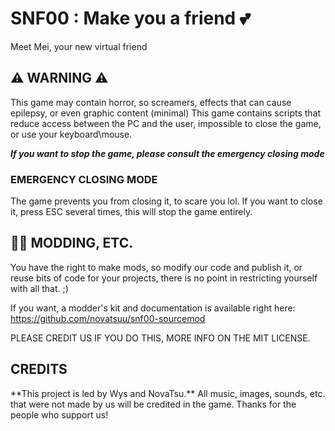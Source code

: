 # SNF00 : Make you a friend 💕
Meet Mei, your new virtual friend

## ⚠ WARNING ⚠
<div >
This game may contain horror, so screamers, effects that can cause epilepsy, or even graphic content (minimal)
This game contains scripts that reduce access between the PC and the user, impossible to close the game, or use your keyboard\mouse.

**_If you want to stop the game, please consult the emergency closing mode_**

### EMERGENCY CLOSING MODE
The game prevents you from closing it, to scare you lol.
If you want to close it, press ESC several times, this will stop the game entirely.
</div>

## 🕵️‍♂️ MODDING, ETC.
<div >
You have the right to make mods, so modify our code and publish it, or reuse bits of code for your projects, there is no point in restricting yourself with all that. ;)

If you want, a modder's kit and documentation is available right here: https://github.com/novatsuu/snf00-sourcemod

PLEASE CREDIT US IF YOU DO THIS,
MORE INFO ON THE MIT LICENSE.
</div>

## CREDITS
<div >
**This project is led by Wys and NovaTsu.**
All music, images, sounds, etc. that were not made by us will be credited in the game.
Thanks for the people who support us!
</div>
